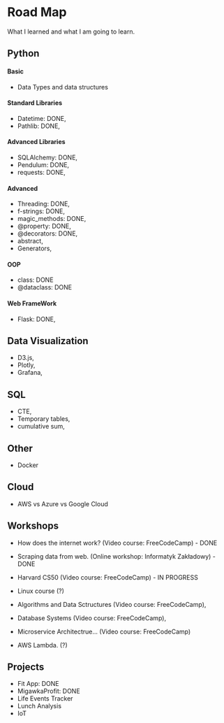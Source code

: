# Road Map
What I learned and what I am going to learn. 

## Python

#### Basic
- Data Types and data structures

#### Standard Libraries
- Datetime: DONE,
- Pathlib: DONE,

#### Advanced Libraries
- SQLAlchemy: DONE,
- Pendulum: DONE,
- requests: DONE,

#### Advanced
- Threading: DONE,
- f-strings: DONE,
- magic_methods: DONE,
- @property: DONE,
- @decorators: DONE,
- abstract,
- Generators,

#### OOP
- class: DONE
- @dataclass: DONE

#### Web FrameWork
- Flask: DONE,

## Data Visualization
- D3.js,
- Plotly,
- Grafana,

## SQL
- CTE,
- Temporary tables,
- cumulative sum,

## Other
- Docker

## Cloud
- AWS vs Azure vs Google Cloud

## Workshops
- How does the internet work? (Video course: FreeCodeCamp) - DONE
- Scraping data from web. (Online workshop: Informatyk Zakładowy) - DONE
- Harvard CS50 (Video course: FreeCodeCamp) - IN PROGRESS

- Linux course (?)
- Algorithms and Data Sctructures (Video course: FreeCodeCamp),
- Database Systems (Video course: FreeCodeCamp),
- Microservice Architectrue...  (Video course: FreeCodeCamp)
- AWS Lambda. (?)

## Projects
- Fit App: DONE
- MigawkaProfit: DONE
- Life Events Tracker
- Lunch Analysis
- IoT
